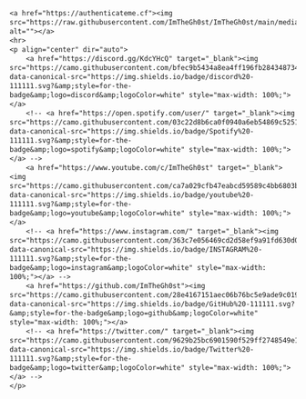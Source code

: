     <a href="https://authenticateme.cf"><img src="https://raw.githubusercontent.com/ImTheGh0st/ImTheGh0st/main/media/banner.png" alt=""></a>
    <hr>
    <p align="center" dir="auto">
        <a href="https://discord.gg/KdcYHcQ" target="_blank"><img src="https://camo.githubusercontent.com/bfec9b5434a8ea4ff196fb284348734a99642817a439054c3abaad439ecb4abe/68747470733a2f2f696d672e736869656c64732e696f2f62616467652f646973636f72642532302d3131313131312e7376673f267374796c653d666f722d7468652d6261646765266c6f676f3d646973636f7264266c6f676f436f6c6f723d7768697465" data-canonical-src="https://img.shields.io/badge/discord%20-111111.svg?&amp;style=for-the-badge&amp;logo=discord&amp;logoColor=white" style="max-width: 100%;"></a>
        <!-- <a href="https://open.spotify.com/user/" target="_blank"><img src="https://camo.githubusercontent.com/03c22d8b6ca0f0940a6eb54869c5251ceab4485278655473b00c0801e866d5a0/68747470733a2f2f696d672e736869656c64732e696f2f62616467652f53706f746966792532302d3131313131312e7376673f267374796c653d666f722d7468652d6261646765266c6f676f3d73706f74696679266c6f676f436f6c6f723d7768697465" data-canonical-src="https://img.shields.io/badge/Spotify%20-111111.svg?&amp;style=for-the-badge&amp;logo=spotify&amp;logoColor=white" style="max-width: 100%;"></a> -->
        <a href="https://www.youtube.com/c/ImTheGh0st" target="_blank"><img src="https://camo.githubusercontent.com/ca7a029cfb47eabcd59589c4bb6803baf7677af5c33dbd4369eefc620c957b82/68747470733a2f2f696d672e736869656c64732e696f2f62616467652f796f75747562652532302d3131313131312e7376673f267374796c653d666f722d7468652d6261646765266c6f676f3d796f7574756265266c6f676f436f6c6f723d7768697465" data-canonical-src="https://img.shields.io/badge/youtube%20-111111.svg?&amp;style=for-the-badge&amp;logo=youtube&amp;logoColor=white" style="max-width: 100%;"></a>
        <!-- <a href="https://www.instagram.com/" target="_blank"><img src="https://camo.githubusercontent.com/363c7e056469cd2d58ef9a91fd630d0549de241fe7278ebb13601660250826f7/68747470733a2f2f696d672e736869656c64732e696f2f62616467652f494e5354414752414d2532302d3131313131312e7376673f267374796c653d666f722d7468652d6261646765266c6f676f3d696e7374616772616d266c6f676f436f6c6f723d7768697465" data-canonical-src="https://img.shields.io/badge/INSTAGRAM%20-111111.svg?&amp;style=for-the-badge&amp;logo=instagram&amp;logoColor=white" style="max-width: 100%;"></a> -->
        <a href="https://github.com/ImTheGh0st"><img src="https://camo.githubusercontent.com/28e4167151aec06b76bc5e9ade9c019d8878ac96318fb983079f138c543a9c81/68747470733a2f2f696d672e736869656c64732e696f2f62616467652f4769744875622532302d3131313131312e7376673f267374796c653d666f722d7468652d6261646765266c6f676f3d676974687562266c6f676f436f6c6f723d7768697465" data-canonical-src="https://img.shields.io/badge/GitHub%20-111111.svg?&amp;style=for-the-badge&amp;logo=github&amp;logoColor=white" style="max-width: 100%;"></a>
        <!-- <a href="https://twitter.com/" target="_blank"><img src="https://camo.githubusercontent.com/9629b25bc6901590f529ff2748549e1785a907a384bac778a727e70e53636eb7/68747470733a2f2f696d672e736869656c64732e696f2f62616467652f547769747465722532302d3131313131312e7376673f267374796c653d666f722d7468652d6261646765266c6f676f3d74776974746572266c6f676f436f6c6f723d7768697465" data-canonical-src="https://img.shields.io/badge/Twitter%20-111111.svg?&amp;style=for-the-badge&amp;logo=twitter&amp;logoColor=white" style="max-width: 100%;"></a> -->
    </p>
